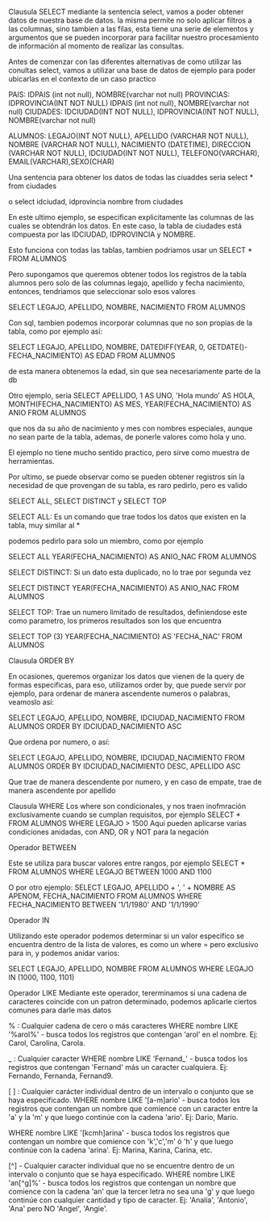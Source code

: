 Clausula SELECT
mediante la sentencia select, vamos a poder obtener datos de nuestra base de datos. la misma permite no solo aplicar filtros a las columnas, sino tambien a las filas, esta tiene una serie de elementos y argumentos que se pueden incorporar para facilitar nuestro procesamiento de información al momento de realizar las consultas.

Antes de comenzar con las diferentes alternativas de como utilizar las conultas select, vamos a utilizar una base de datos de ejemplo para poder ubicarlas en el contexto de un caso practico

PAIS: IDPAIS (int not null), NOMBRE(varchar not null)
PROVINCIAS: IDPROVINCIA(INT NOT NULL) IDPAIS (int not null), NOMBRE(varchar not null)
CIUDADES: IDCIUDAD(INT NOT NULL), IDPROVINCIA(INT NOT NULL), NOMBRE(varchar not null)

ALUMNOS: LEGAJO(INT NOT NULL), APELLIDO (VARCHAR NOT NULL), NOMBRE (VARCHAR NOT NULL), NACIMIENTO (DATETIME), DIRECCION (VARCHAR NOT NULL), IDCIUDAD(INT NOT NULL), TELEFONO(VARCHAR), EMAIL(VARCHAR),SEXO(CHAR)


Una sentencia para obtener los datos de todas las ciuaddes seria
select * from ciudades

o select idciudad, idprovincia nombre from ciudades

En este ultimo ejemplo, se especifican explicitamente las columnas de las cuales se obtendrán los datos. En este caso, la tabla de ciudades está compuesta por las IDCIUDAD, IDPROVINCIA y NOMBRE.

Esto funciona con todas las tablas, tambien podriamos usar un
SELECT * FROM ALUMNOS

Pero supongamos que queremos obtener todos los registros de la tabla alumnos pero solo de las columnas legajo, apellido y fecha nacimiento, entonces, tendriamos que seleccionar solo esos valores

SELECT LEGAJO, APELLIDO, NOMBRE, NACIMIENTO FROM ALUMNOS

Con sql, tambien podemos incorporar columnas que no son propias de la tabla, como por ejemplo así:

SELECT LEGAJO, APELLIDO, NOMBRE, DATEDIFF(YEAR, 0, GETDATE()-FECHA_NACIMIENTO) AS EDAD FROM ALUMNOS

de esta manera obtenemos la edad, sin que sea necesariamente parte de la db

Otro ejemplo, seria
SELECT APELLIDO, 1 AS UNO, 'Hola mundo' AS HOLA, MONTH(FECHA_NACIMIENTO) AS MES, YEAR(FECHA_NACIMIENTO) AS ANIO FROM ALUMNOS

que nos da su año de nacimiento y mes con nombres especiales, aunque no sean parte de la tabla, ademas, de ponerle valores como hola y uno.

El ejemplo no tiene mucho sentido practico, pero sirve como muestra de herramientas.

Por ultimo, se puede observar como se pueden obtener registros sin la necesidad de que provengan de su tabla, es raro pedirlo, pero es valido



SELECT ALL, SELECT DISTINCT y SELECT TOP

SELECT ALL: Es un comando que trae todos los datos que existen en la tabla, muy similar al *

podemos pedirlo para solo un miembro, como por ejemplo

SELECT ALL YEAR(FECHA_NACIMIENTO) AS ANIO_NAC FROM ALUMNOS

SELECT DISTINCT: Si un dato esta duplicado, no lo trae por segunda vez

SELECT DISTINCT YEAR(FECHA_NACIMIENTO) AS ANIO_NAC FROM ALUMNOS

SELECT TOP: Trae un numero limitado de resultados, definiendose este como parametro, los primeros resultados son los que encuentra

SELECT TOP (3) YEAR(FECHA_NACIMIENTO) AS 'FECHA_NAC' FROM ALUMNOS



Clausula ORDER BY

En ocasiones, queremos organizar los datos que vienen de la query de formas especificas, para eso, utilizamos order by, que puede servir por ejemplo, para ordenar de manera ascendente numeros o palabras, veamoslo así:

SELECT LEGAJO, APELLIDO, NOMBRE, IDCIUDAD_NACIMIENTO FROM ALUMNOS
ORDER BY IDCIUDAD_NACIMIENTO ASC

Que ordena por numero, o así:

SELECT LEGAJO, APELLIDO, NOMBRE, IDCIUDAD_NACIMIENTO FROM ALUMNOS
ORDER BY IDCIUDAD_NACIMIENTO DESC, APELLIDO ASC


Que trae de manera descendente por numero, y en caso de empate, trae de manera ascendente por apellido




Clausula WHERE
Los where son condicionales, y nos traen inofmración exclusivamente cuando se cumplan requisitos, por ejemplo
SELECT * FROM ALUMNOS WHERE LEGAJO > 1500
Aqui pueden aplicarse varias condiciones anidadas, con AND, OR y NOT para la negación

Operador BETWEEN

Este se utiliza para buscar valores entre rangos, por ejemplo
SELECT * FROM ALUMNOS WHERE LEGAJO BETWEEN 1000 AND 1100

O por otro ejemplo:
SELECT LEGAJO, APELLIDO + ', ' + NOMBRE AS APENOM, FECHA_NACIMIENTO FROM ALUMNOS WHERE FECHA_NACIMIENTO BETWEEN '1/1/1980' AND '1/1/1990'





Operador IN

Utilizando este operador podemos determinar si un valor especifico se encuentra dentro de la lista de valores, es como un where = pero exclusivo para in, y podemos anidar varios:

SELECT LEGAJO, APELLIDO, NOMBRE FROM ALUMNOS WHERE LEGAJO IN (1000, 1100, 1101)



Operador LIKE
Mediante este operador, tererminamos si una cadena de caracteres coincide con un patron determinado, podemos aplicarle ciertos comunes para darle mas datos

% : Cualquier cadena de cero o más caracteres
WHERE nombre LIKE '%arol%' - busca todos los registros que contengan ‘arol’ en el nombre. Ej: Carol, Carolina, Carola.

_ : Cualquier caracter
WHERE nombre LIKE 'Fernand_' - busca todos los registros que contengan 'Fernand' más un caracter cualquiera. Ej: Fernando, Fernanda, Fernand9.

[ ] : Cualquier carácter individual dentro de un intervalo o conjunto que se haya especificado.
WHERE nombre LIKE '[a-m]ario' - busca todos los registros que contengan un nombre que comience con un caracter entre la 'a' y la 'm' y que luego continúe con la cadena 'ario'. Ej: Dario, Mario.

WHERE nombre LIKE '[kcmh]arina' - busca todos los registros que contengan un nombre que comience con 'k','c','m' ó 'h' y que luego continúe con la cadena 'arina'. Ej: Marina, Karina, Carina, etc.


[^] - Cualquier caracter individual que no se encuentre dentro de un intervalo o conjunto que se haya especificado.
WHERE nombre LIKE 'an[^g]%' - busca todos los registros que contengan un nombre que comience con la cadena 'an' que la tercer letra no sea una 'g' y que luego continúe con cualquier cantidad y tipo de caracter. Ej: 'Analía', 'Antonio', 'Ana' pero NO 'Angel', 'Angie'.




